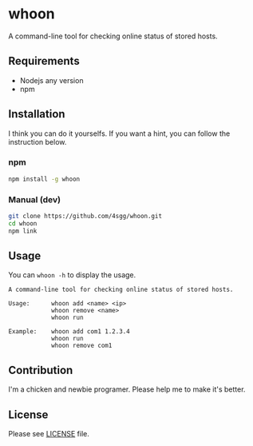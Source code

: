 # whoon
A command-line tool for checking online status of stored hosts.

## Requirements
* Nodejs any version
* npm 

## Installation
I think you can do it yourselfs. If you want a hint, you can follow the instruction below.

### npm
```bash
npm install -g whoon
```

### Manual (dev)
```bash
git clone https://github.com/4sgg/whoon.git
cd whoon
npm link
```

## Usage
You can ```whoon -h``` to display the usage.
```
A command-line tool for checking online status of stored hosts.

Usage:      whoon add <name> <ip>
            whoon remove <name>
            whoon run 

Example:    whoon add com1 1.2.3.4
            whoon run
            whoon remove com1
```

## Contribution
I'm a chicken and newbie programer. Please help me to make it's better.

## License
Please see [LICENSE](LICENSE) file.
